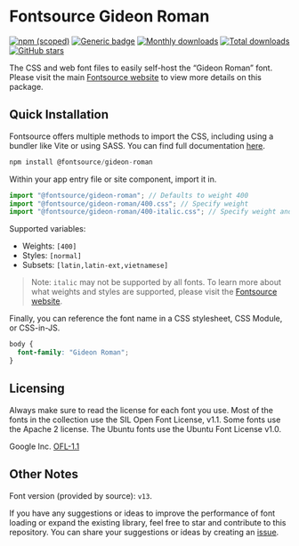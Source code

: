 # Fontsource Gideon Roman

[![npm (scoped)](https://img.shields.io/npm/v/@fontsource/gideon-roman?color=brightgreen)](https://www.npmjs.com/package/@fontsource/gideon-roman) [![Generic badge](https://img.shields.io/badge/fontsource-passing-brightgreen)](https://github.com/fontsource/fontsource) [![Monthly downloads](https://badgen.net/npm/dm/@fontsource/gideon-roman)](https://github.com/fontsource/fontsource) [![Total downloads](https://badgen.net/npm/dt/@fontsource/gideon-roman)](https://github.com/fontsource/fontsource) [![GitHub stars](https://img.shields.io/github/stars/fontsource/fontsource.svg?style=social&label=Star)](https://github.com/fontsource/fontsource/stargazers)

The CSS and web font files to easily self-host the “Gideon Roman” font. Please visit the main [Fontsource website](https://fontsource.org/fonts/gideon-roman) to view more details on this package.

## Quick Installation

Fontsource offers multiple methods to import the CSS, including using a bundler like Vite or using SASS. You can find full documentation [here](https://fontsource.org/docs/getting-started/introduction).

```javascript
npm install @fontsource/gideon-roman
```

Within your app entry file or site component, import it in.

```javascript
import "@fontsource/gideon-roman"; // Defaults to weight 400
import "@fontsource/gideon-roman/400.css"; // Specify weight
import "@fontsource/gideon-roman/400-italic.css"; // Specify weight and style
```

Supported variables:
- Weights: `[400]`
- Styles: `[normal]`
- Subsets: `[latin,latin-ext,vietnamese]`

> Note: `italic` may not be supported by all fonts. To learn more about what weights and styles are supported, please visit the [Fontsource website](https://fontsource.org/fonts/gideon-roman).

Finally, you can reference the font name in a CSS stylesheet, CSS Module, or CSS-in-JS.

```css
body {
  font-family: "Gideon Roman";
}
```

## Licensing
Always make sure to read the license for each font you use. Most of the fonts in the collection use the SIL Open Font License, v1.1. Some fonts use the Apache 2 license. The Ubuntu fonts use the Ubuntu Font License v1.0.

Google Inc.
[OFL-1.1](http://scripts.sil.org/OFL)

## Other Notes
Font version (provided by source): `v13`.

If you have any suggestions or ideas to improve the performance of font loading or expand the existing library, feel free to star and contribute to this repository. You can share your suggestions or ideas by creating an [issue](https://github.com/fontsource/fontsource/issues).